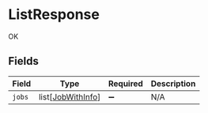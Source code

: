 # ListResponse

OK


## Fields

| Field                                                   | Type                                                    | Required                                                | Description                                             |
| ------------------------------------------------------- | ------------------------------------------------------- | ------------------------------------------------------- | ------------------------------------------------------- |
| `jobs`                                                  | list[[JobWithInfo](../../models/shared/jobwithinfo.md)] | :heavy_minus_sign:                                      | N/A                                                     |